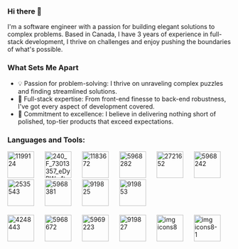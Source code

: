 ### Hi there 👋
 I'm a software engineer with a passion for building elegant solutions to complex problems. Based in Canada, I have 3 years of experience in full-stack development, I thrive on challenges and enjoy pushing the boundaries of what's possible.

### What Sets Me Apart
- 💡 Passion for problem-solving: I thrive on unraveling complex puzzles and finding streamlined solutions.
- 🚀 Full-stack expertise: From front-end finesse to back-end robustness, I've got every aspect of development covered.
- 🌟 Commitment to excellence: I believe in delivering nothing short of polished, top-tier products that exceed expectations.

### Languages and Tools:
<img src="https://github.com/shallysharma/shallysharma/assets/70771782/68077ac9-26dd-4885-8767-b9fbd7263ede" alt="1199124" width="60" height="60" style="margin-right: 20px;">
<img src="https://github.com/shallysharma/shallysharma/assets/70771782/dc9a462a-dd70-4c2a-b4d4-94d7728e4977" alt="240_F_73013357_eDyPWw1tmiYMuGQW4BW71FKEdQG8MF3r" width="60" height="60" style="margin-right: 20px;">
<img src="https://github.com/shallysharma/shallysharma/assets/70771782/264110d7-8309-4aaa-bfcb-96ca630718cc" alt="1183672" width="60" height="60" style="margin-right: 20px;">
<img src="https://github.com/shallysharma/shallysharma/assets/70771782/4ace0c45-6e1e-4a67-9469-819af2390472" alt="5968282" width="60" height="60" style="margin-right: 20px;">
<img src="https://github.com/shallysharma/shallysharma/assets/70771782/729083e8-c132-4832-93a6-a4bab3873d3f" alt="2721652" width="60" height="60" style="margin-right: 20px;">
<img src="https://github.com/shallysharma/shallysharma/assets/70771782/d6d1c1a7-eddd-4d5a-9869-7d2e42a4ca6c" alt="5968242" width="60" height="60" style="margin-right: 20px;">
<img src="https://github.com/shallysharma/shallysharma/assets/70771782/5d949d9b-35d2-4dfc-8fb1-75f19bfeea8b" alt="2535543" width="60" height="60" style="margin-right: 20px;">
<img src="https://github.com/shallysharma/shallysharma/assets/70771782/a02cf92a-3845-4f45-9e7a-80d32edd8189" alt="5968381" width="60" height="60" style="margin-right: 20px;">
<img src="https://github.com/shallysharma/shallysharma/assets/70771782/6ec95e0f-7faa-4943-b6e5-9280cd0e3ed9" alt="919825" width="60" height="60" style="margin-right: 20px;">
<img src="https://github.com/shallysharma/shallysharma/assets/70771782/9aa9da10-ac4b-4173-b6e3-321c899daa80" alt="919853" width="60" height="60" style="margin-right: 20px;">
<br>
<br>
<img src="https://github.com/shallysharma/shallysharma/assets/70771782/7a932720-6de1-4204-9954-02233370ab38" alt="4248443" width="60" height="60" style="margin-right: 20px;">
<img src="https://github.com/shallysharma/shallysharma/assets/70771782/8022daab-c819-4f54-b164-e3b2ba72ec40" alt="5968672" width="60" height="60" style="margin-right: 20px;">
<img src="https://github.com/shallysharma/shallysharma/assets/70771782/634d5e8a-54df-48a2-8b18-149411899488" alt="5969223" width="60" height="60" style="margin-right: 20px;">
<img src="https://github.com/shallysharma/shallysharma/assets/70771782/a0eb138d-9b07-4f19-9729-d26878b3e15f" alt="919827" width="60" height="60" style="margin-right: 20px;">
<img src="https://github.com/shallysharma/shallysharma/assets/70771782/6133eeaf-4886-4f41-ae60-91c637bfd9cf" alt="img icons8" width="60" height="60" style="margin-right: 20px;">
<img src="https://github.com/shallysharma/shallysharma/assets/70771782/6fe0ecab-fe9f-4d2d-a0fb-f9eb9073ee51" alt="img icons8-1" width="60" height="60" style="margin-right: 20px;">




